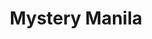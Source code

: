 ---
rank: 3
role: "Web Dev"
type: web-dev
title: "Mystery Manila"
image: "mysterymanila.jpg"
link: "www.mysterymanila.com"
bg-color: "2e3536"
---